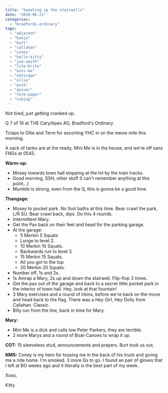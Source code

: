 ```yaml
---
title: "Sweating up the stairwells"
date: "2018-06-21"
categories: 
  - "bradfords-ordinary"
tags: 
  - "adjacent"
  - "banjo"
  - "burt"
  - "callahan"
  - "coney"
  - "hello-kitty"
  - "joe-smith"
  - "lite-brite"
  - "mini-me"
  - "netscape"
  - "ollie"
  - "puck"
  - "quiver"
  - "term-paper"
  - "viking"
---
```


Not tired, just getting cranked up.

Q 7 of 10 at THE Cary/Apex AO, Bradford's Ordinary.

Tclaps to Ollie and Term for escorting YHC in on the meow mile this morning.

A sack of tanks are at the ready, Mini Me is in the house, and we're off sans FNGs at 0545.

**Warm-up:**

- Mosey towards town hall stopping at the lot by the train tracks.
- Good morning, SSH, other stuff (I can't remember anything at this point...)
- Mumble is strong, even from the Q, this is gonna be a good time.

**Thangage:**

- Mosey to pocket park. No foot baths at this time. Bear crawl the park, L/R SU. Bear crawl back, dips. Do this 4 rounds.
- Intermittent Mary.
- Get the Pax back on their feet and head for the parking garage.
- At the garage:
    - 5 Merkin 5 Squats
    - Lunge to level 2.
    - 10 Merkin 10 Squats.
    - Backwards run to level 3.
    - 15 Merkin 15 Squats.
    - All you got to the top
    - 20 Merkin 20 Squats.
- Number off, 1s and 2s.
- 1s Amrap a Mary, 2s up and down the stairwell. Flip-flop 3 times.
- Get the pax out of the garage and back to a secret little pocket park in the interior of town hall. Hey, look at that fountain!
- 3 Mary exercises and a round of Irkins, before we're back on the move and head back to the flag. There was a Hey Girl, Hey Dolly from Callahan. Classic.
- Billy run from the line, back in time for Mary.

**Mary:**

- Mini Me is a dick and calls low Peter Parkers, they are terrible.
- 2 more Marys and a round of Boat-Canoes to wrap it up.

**COT:** 15 sleeveless stud, announcements and prayers. Burt took us out.

**NMS:** Coney is my hero for tossing me in the back of his truck and giving me a ride home. I'm smoked. 3 more Qs to go. I found an pair of gloves that I left at BO weeks ago and it literally is the best part of my week.

Xoxo,

Kitty
